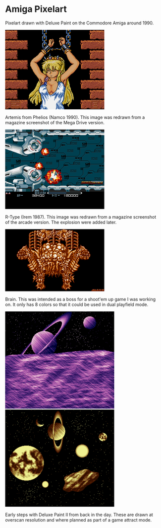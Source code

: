 # Amiga Pixelart

Pixelart drawn with Deluxe Paint on the Commodore Amiga around 1990. 

<img src="Artemis.png" alt="Atemis" width="320"/>

Artemis from Phelios (Namco 1990). This image was redrawn from a magazine screenshot of the Mega Drive version.

<img src="R-Type.png" alt="R-Type" width="320"/>

R-Type (Irem 1987). This image was redrawn from a magazine screenshot of the arcade version. The explosion were added later.

<img src="Brain.png" alt="Brain" width="320"/>

Brain. This was intended as a boss for a shoot'em up game I was working on. It only has 8 colors so that it could be used in dual playfield mode.

<img src="Moon.png" alt="Moon" width="352"/> <img src="SolarSystem.png" alt="SolarSystem" width="352"/>

Early steps with Deluxe Paint II from back in the day. These are drawn at overscan resolution and where planned as part of a game attract mode.
